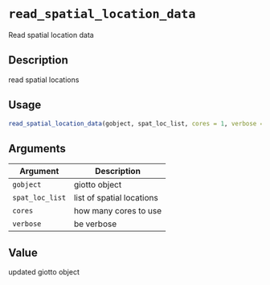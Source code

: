 # `read_spatial_location_data`

Read spatial location data


## Description

read spatial locations


## Usage

```r
read_spatial_location_data(gobject, spat_loc_list, cores = 1, verbose = TRUE)
```


## Arguments

Argument      |Description
------------- |----------------
`gobject`     |     giotto object
`spat_loc_list`     |     list of spatial locations
`cores`     |     how many cores to use
`verbose`     |     be verbose


## Value

updated giotto object


